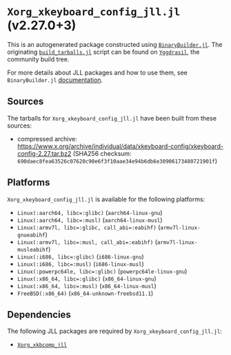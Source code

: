 # `Xorg_xkeyboard_config_jll.jl` (v2.27.0+3)

This is an autogenerated package constructed using [`BinaryBuilder.jl`](https://github.com/JuliaPackaging/BinaryBuilder.jl). The originating [`build_tarballs.jl`](https://github.com/JuliaPackaging/Yggdrasil/blob/51f6cb579cd38a0bbe0e6a88d164b6b044bb6d55/X/Xorg_xkeyboard_config/build_tarballs.jl) script can be found on [`Yggdrasil`](https://github.com/JuliaPackaging/Yggdrasil/), the community build tree.

For more details about JLL packages and how to use them, see `BinaryBuilder.jl` [documentation](https://juliapackaging.github.io/BinaryBuilder.jl/dev/jll/).

## Sources

The tarballs for `Xorg_xkeyboard_config_jll.jl` have been built from these sources:

* compressed archive: https://www.x.org/archive/individual/data/xkeyboard-config/xkeyboard-config-2.27.tar.bz2 (SHA256 checksum: `690daec8fea63526c07620c90e6f3f10aae34e94b6db6e30906173480721901f`)

## Platforms

`Xorg_xkeyboard_config_jll.jl` is available for the following platforms:

* `Linux(:aarch64, libc=:glibc)` (`aarch64-linux-gnu`)
* `Linux(:aarch64, libc=:musl)` (`aarch64-linux-musl`)
* `Linux(:armv7l, libc=:glibc, call_abi=:eabihf)` (`armv7l-linux-gnueabihf`)
* `Linux(:armv7l, libc=:musl, call_abi=:eabihf)` (`armv7l-linux-musleabihf`)
* `Linux(:i686, libc=:glibc)` (`i686-linux-gnu`)
* `Linux(:i686, libc=:musl)` (`i686-linux-musl`)
* `Linux(:powerpc64le, libc=:glibc)` (`powerpc64le-linux-gnu`)
* `Linux(:x86_64, libc=:glibc)` (`x86_64-linux-gnu`)
* `Linux(:x86_64, libc=:musl)` (`x86_64-linux-musl`)
* `FreeBSD(:x86_64)` (`x86_64-unknown-freebsd11.1`)

## Dependencies

The following JLL packages are required by `Xorg_xkeyboard_config_jll.jl`:

* [`Xorg_xkbcomp_jll`](https://github.com/JuliaBinaryWrappers/Xorg_xkbcomp_jll.jl)
